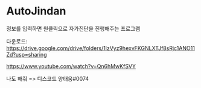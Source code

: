 # AutoJindan
정보를 입력하면 원클릭으로 자가진단을 진행해주는 프로그램

다운로드: https://drive.google.com/drive/folders/1lzVyz9hexvFKGNLXTJf8sRjc1ANO11Zd?usp=sharing

https://www.youtube.com/watch?v=Qn6hMwKfSVY

나도 해줘 => 디스코드 양태웅#0074
